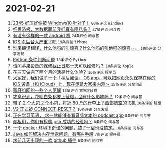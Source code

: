 # 2021-02-21

1. [2345 好压好像被 Windows10 针对了！](https://www.v2ex.com/t/754794) `80条评论` `Windows`
1. [细思恐极，大数据面前我们真有隐私吗？](https://www.v2ex.com/t/754778) `37条评论` `问与答`
1. [有没有这样的一款 android 机](https://www.v2ex.com/t/754790) `24条评论` `问与答`
1. [IOS 杀后台太严重了吧](https://www.v2ex.com/t/754786) `19条评论` `iPhone`
1. [谁来翻译翻译，什么他吗的叫惊喜？什么他吗的叫他吗的惊喜。。。](https://www.v2ex.com/t/754840) `18条评论` `分享发现`
1. [Python 条件判断问题](https://www.v2ex.com/t/754810) `18条评论` `Python`
1. [请问苹果设备的保修截止日那一天可以维修吗？](https://www.v2ex.com/t/754793) `18条评论` `Apple`
1. [花三天做完了两个月的活是什么体验？](https://www.v2ex.com/t/754829) `16条评论` `程序员`
1. [大家好，我们做了一个「稍后阅读」iOS app，可以把网页永久保存在你的 iOS 设备（和 iCloud）上，现在邀请大家来内测～](https://www.v2ex.com/t/754808) `15条评论` `分享创造`
1. [家庭组网的一些个人见解](https://www.v2ex.com/t/754783) `13条评论` `宽带症候群`
1. [才意识到，花呗白条都要上征信，会有什么影响吗？](https://www.v2ex.com/t/754828) `12条评论` `问与答`
1. [带了 2 个大包 2 个小包，将近 60 斤的行李上了西部航空的飞机](https://www.v2ex.com/t/754813) `10条评论` `随想`
1. [V2 正式被 CONNECT_RESET？](https://www.v2ex.com/t/754807) `10条评论` `分享发现`
1. [正在学习英语， 求一款能够查看音频文本的 podcast app](https://www.v2ex.com/t/754818) `8条评论` `问与答`
1. [彦祖们，你们有抢购 ps5 成功的经验吗？](https://www.v2ex.com/t/754799) `8条评论` `问与答`
1. [一个 docker 环境下奇怪的问题，搞了一宿也没搞定。](https://www.v2ex.com/t/754788) `8条评论` `问与答`
1. [Java 如何解决内存泄露问题，有哪些手段](https://www.v2ex.com/t/754770) `7条评论` `程序员`
1. [求前几天出现的一款 github 插件](https://www.v2ex.com/t/754823) `6条评论` `问与答`
